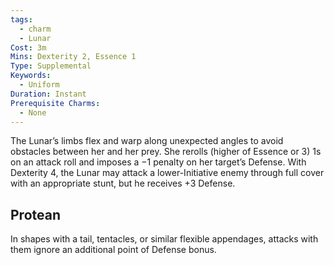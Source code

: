 ```yaml
---
tags:
  - charm
  - Lunar
Cost: 3m
Mins: Dexterity 2, Essence 1
Type: Supplemental
Keywords:
  - Uniform
Duration: Instant
Prerequisite Charms:
  - None
---
```

The Lunar’s limbs flex and warp along unexpected angles to avoid obstacles between her and her prey. She rerolls (higher of Essence or 3) 1s on an attack roll and imposes a −1 penalty on her target’s Defense. With Dexterity 4, the Lunar may attack a lower-Initiative enemy through full cover with an appropriate stunt, but he receives +3 Defense. 
## Protean 

In shapes with a tail, tentacles, or similar flexible appendages, attacks with them ignore an additional point of Defense bonus.